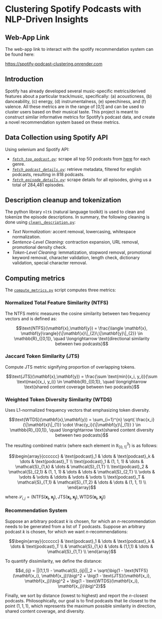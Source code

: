 # Clustering Spotify Podcasts with NLP-Driven Insights

## Web-App Link

The web-app link to interact with the spotify recommendation system can be found here:

https://spotify-podcast-clustering.onrender.com

## Introduction

Spotify has already developed several music-specific metrics/derived features about a particular track/music, specifically: (a) acousticness, (b) danceability, (c) energy, (d) instrumentalness, (e) speechiness, and (f) valence.
All these metrics are in the range of [0,1] and can be used to cluster users based on their musical taste. This project is meant to construct similar informative metrics for Spotify’s podcast data, and create a novel recommendation system based on these metrics.

## Data Collection using Spotify API

Using selenium and Spotify API:

* *[`fetch_top_podcast.py`](https://github.com/Stochastic1017/Spotify-Podcast-Clustering/blob/main/spotify_api/fetch_top_podcast.py):* scrape all top 50 podcasts from  [here](https://podcastcharts.byspotify.com/) for each genre.
* *[`fetch_podcast_details.py`](https://github.com/Stochastic1017/Spotify-Podcast-Clustering/blob/main/spotify_api/fetch_podcast_details.py):* retrieve metadata, filtered for english podcasts, resulting in 818 podcasts.
* *[`fetch_episode_details.py`](https://github.com/Stochastic1017/Spotify-Podcast-Clustering/blob/main/spotify_api/fetch_episode_details.py):* scrape details for all episodes, giving us a total of 284,481 episodes.

## Description cleanup and tokenization

The python library `nltk` (natural language toolkit) is used to clean and tokenize the episode descriptions. In summary, the following cleaning is done using [`clean\_description.py`](https://github.com/Stochastic1017/Spotify-Podcast-Clustering/blob/main/tokenization/clean_description.py):

* *Text Normalization:* accent removal, lowercasing, whitespace normalization.
* *Sentence-Level Cleaning:* contraction expansion, URL removal, promotional density check.
* *Token-Level Cleaning:* lemmatization, stopword removal, promotional keyword removal, character validation, length check, dictionary validation, special character removal.

## Computing metrics

The [`compute_metrics.py`](https://github.com/Stochastic1017/Spotify-Podcast-Clustering/blob/main/models/compute_metrics.py) script computes three metrics:

### Normalized Total Feature Similarity (NTFS)

The NTFS metric measures the cosine similarity between two frequency vectors and is defined as:

```math
\text{NTFS}(\mathbf{x},\mathbf{y}) = \frac{\langle \mathbf{x}, \mathbf{y}\rangle}{\|\mathbf{x}\|_{2}\;\|\mathbf{y}\|_{2}} \in \mathbb{R}_{[0,1]}, \quad \longrightarrow \text{directional similarity between two podcasts}
```

### Jaccard Token Similarity (JTS)

Compute JTS metric signifying proportion of overlapping tokens.

```math
\text{JTS}(\mathbf{x},\mathbf{y}) = \frac{\sum \text{min}(x_i, y_i)}{\sum \text{max}(x_i, y_i)} \in \mathbb{R}_{[0,1]}, \quad \longrightarrow \text{shared content coverage between two podcasts}
```

### Weighted Token Diversity Similarity (WTDS)

Uses L1-normalized frequency vectors that emphasizing token diversity.

```math
\text{WTDS}(\mathbf{x},\mathbf{y}) = \sum_{i=1}^{n} \sqrt{ \frac{x_i}{\|\mathbf{x}\|_{1}} \cdot \frac{y_i}{\|\mathbf{y}\|_{1}} } \in \mathbb{R}_{[0,1]}, \quad \longrightarrow \text{shared content diversity between two podcasts}
```

The resulting combined matrix (where each element in $\mathbb{R}^3_{[0,1]}$) is as follows:

```math
\begin{array}{cccccc}
    & \text{podcast}_1 & \dots & \text{podcast}_k & \dots & \text{podcast}_T \\
    \text{podcast}_1 & (1, 1, 1) & \dots & \mathcal{S}_{1,k} & \dots & \mathcal{S}_{1,T} \\
    \text{podcast}_2 & \mathcal{S}_{2,1} & (1, 1, 1) & \dots & \dots & \mathcal{S}_{2,T} \\
    \vdots & \vdots & \vdots & \ddots & \vdots & \vdots \\
    \text{podcast}_T & \mathcal{S}_{T,1} & \mathcal{S}_{T,2} & \dots & \dots & (1, 1, 1) \\
\end{array}
```

where $\mathcal{S}_{i,j} = ( \text{NTFS}(\mathbf{x_i}, \mathbf{x_j}), \text{JTS}(\mathbf{x_i}, \mathbf{x_j}), \text{WTDS}(\mathbf{x_i}, \mathbf{x_j}) )$

### Recommendation System

Suppose an arbitrary podcast $k$ is chosen, for which an $n$-recommendation needs to be generated from a list of $T$ podcasts. Suppose an arbitrary podcast $k$ is chosen, for which we want $n$-recommendations:

```math
\begin{array}{cccccc}
    & \text{podcast}_1 & \dots & \text{podcast}_k & \dots & \text{podcast}_T \\
    & \mathcal{S}_{1,k}  & \dots & (1,1,1) & \dots & \mathcal{S}_{1,T} \\
\end{array}
```

To quantify dissimilarity, we define the distance:

```math
d_{ij} = ||(1,1,1) - \mathcal{S}_{ij}||_2 = \sqrt{\big(1 - \text{NTFS}(\mathbf{x_i}, \mathbf{x_j})\big)^2 + \big(1 - \text{JTS}(\mathbf{x_i}, \mathbf{x_j})\big)^2 + \big(1 - \text{WTDS}(\mathbf{x_i}, \mathbf{x_j})\big)^2}
```

Finally, we sort by distance (lowest to highest) and report the $n$-closest podcasts. Philosophically, our goal is to find podcasts that lie closest to the point $(1,1,1)$, which represents the maximum possible similarity in direction, shared content coverage, and diversity.
